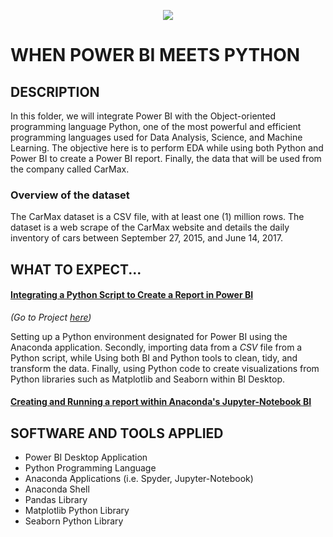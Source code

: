 <p align="center">
  <img src="https://github.com/deepakm925/Power-BI/blob/main/When-Python-meets-Power-BI/resources/heading-python.png"/>
</p> 

# WHEN POWER BI MEETS PYTHON


## DESCRIPTION
In this folder, we will integrate Power BI with the Object-oriented programming language Python, one of the most powerful and efficient programming languages used for Data Analysis, Science, and Machine Learning. 
The objective here is to perform EDA while using both Python and Power BI to create a Power BI report. Finally, the data that will be used from the company called CarMax. 

### Overview of the dataset
The CarMax dataset is a CSV file, with at least one (1) million rows. The dataset is a web scrape of the CarMax website and details the daily inventory of cars between September 27, 2015, and June 14, 2017.

## WHAT TO EXPECT...
#### <ins>Integrating a Python Script to Create a Report in Power BI</ins> 
*(Go to Project [here](https://github.com/deepakm925/Power-BI/tree/main/When-Python-meets-Power-BI/Integrating-a-Python-Script-to-create-a-report-in-BI))*

Setting up a Python environment designated for Power BI using the Anaconda application. Secondly, importing data from a *CSV* file from a Python script, while Using both BI and Python tools to clean, tidy, and transform the data. Finally, using Python code to create visualizations from Python libraries such as Matplotlib and Seaborn within BI Desktop. 

#### <ins> Creating and Running a report within Anaconda's Jupyter-Notebook BI</ins>

## SOFTWARE AND TOOLS APPLIED
- Power BI Desktop Application
- Python Programming Language
- Anaconda Applications (i.e. Spyder, Jupyter-Notebook)
- Anaconda Shell
- Pandas Library
- Matplotlib Python Library
- Seaborn Python Library
